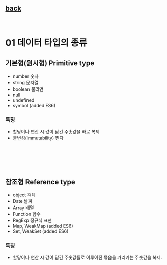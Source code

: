 ## [back](./../README.md)

<br>

# 01 데이터 타입의 종류

## 기본형(원시형) Primitive type

- number 숫자
- string 문자열
- boolean 불리언
- null
- undefined
- symbol (added ES6)

### 특징

- 할당이나 연산 시 값이 담긴 주솟값을 바로 복제
- 불변성(immutability) 띈다

<br>
<br>
<br>
<br>

## 참조형 Reference type

- object 객체
- Date 날짜
- Array 배열
- Function 함수
- RegExp 정규식 표현
- Map, WeakMap (added ES6)
- Set, WeakSet (added ES6)

### 특징

- 할당이나 연산 시 값이 담긴 주솟값들로 이루어진 묶음을 가리키는 주솟값을 복제.
